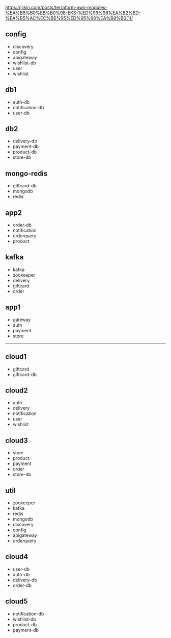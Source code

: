 https://jjikin.com/posts/terraform-aws-modules-%EA%B8%B0%EB%B0%98-EKS-%ED%99%98%EA%B2%BD-%EA%B5%AC%EC%B6%95%ED%95%98%EA%B8%B0(1)/

## config 
- discovery 
- config
- apigateway 
- wishlist-db
- user
- wishlist
## db1
- auth-db
- notification-db
- user-db
## db2
- delivery-db
- payment-db
- product-db
- store-db
## mongo-redis
- giftcard-db
- mongodb
- redis
## app2
- order-db
- notification
- orderquery
- product
## kafka
- kafka
- zookeeper
- delivery
- giftcard
- order
## app1
- gateway 
- auth
- payment
- store
---
## cloud1
- giftcard
-  giftcard-db
## cloud2 
- auth 
- delivery
- notification
- user
- wishlist
## cloud3
- store
- product
- payment
- order
- store-db
## util 
- zookeeper
- kafka
- redis
- mongodb
- discovery
- config
- apigateway 
- orderquery
## cloud4
- user-db
- auth-db
- delivery-db
- order-db
## cloud5
- notification-db
- wishlist-db
- product-db
- payment-db